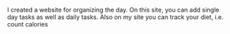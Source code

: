 I created a website for organizing the day. On this site, you can add single day tasks as well as daily tasks. Also on my site you can track your diet, i.e. count calories
